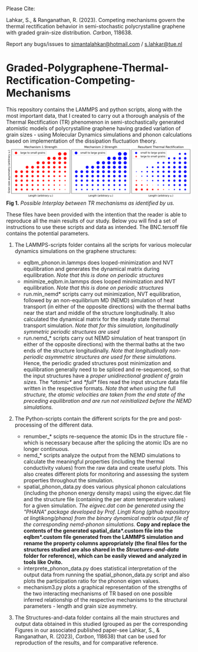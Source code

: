 Please Cite:

Lahkar, S., & Ranganathan, R. (2023). Competing mechanisms govern the thermal rectification behavior in semi-stochastic polycrystalline graphene with graded grain-size distribution. *Carbon*, 118638.

Report any bugs/issues to simantalahkar@hotmail.com / s.lahkar@tue.nl

# Graded-Polygraphene-Thermal-Rectification-Competing-Mechanisms
This repository contains the LAMMPS and python scripts, along with the most important data, that I created to carry out a thorough analysis of the Thermal Rectification (TR) phenomenon in semi-stochastically generated atomistic models of polycrystalline graphene having graded variation of grain sizes - using Molecular Dynamics simulations and phonon calculations based on implementation of the dissipation fluctuation theory. 
![Fig 1. Interplay between TR mechanisms identified in this work](mechanisms3.png)
**Fig 1.** *Possible Interplay between TR mechanisms as identified by us.*

These files have been provided with the intention that the reader is able to reproduce all the main results of our study. Below you will find a set of instructions to use these scripts and data as intended. The BNC.tersoff file contains the potential parameters.

1. The LAMMPS-scripts folder contains all the scripts for various molecular dynamics simulations on the graphene structures:
    - eqlbm_phonon.in.lammps does looped-minimization and NVT equilibration and generates the dynamical matrix during equilibration. *Note that this is done on periodic structures*
    - minimize_eqlbm.in.lammps does looped minimization and NVT equilibration. *Note that this is done on periodic structures*
    - run.min_nemd* scripts carry out minimization, NVT equilibration, followed by an non-equilibrium MD (NEMD) simulation of heat transport (in either of the opposite directions) with the thermal baths near the start and middle of the structure longitudinally. It also calculated the dynamical matrix for the steady state thermal transport simulation. *Note that for this simulation, longitudinally symmetric periodic structures are used*
    -  run.nemd_* scripts carry out NEMD simulation of heat transport (in either of the opposite directions) with the thermal baths at the two ends of the structure longitudinally. *Note that longitudinally non-periodic asymmetric structures are used for these simulations.* Hence, the periodic graded structures post minimization and equilibration generally need to be spliced and re-sequenced, so that the input structures have a *proper unidirectional gradient of grain sizes*. The *\*atomic\** and *\*full\** files read the input structure data file written in the respective formats. *Note that when using the* full *structure, the atomic velocities are taken from the end state of the preceding equilibration and are run not reinitialized before the NEMD simulations.*

2. The Python-scripts contain the different scripts for the pre and post-processing of the different data.
    - renumber_* scipts re-sequence the atomic IDs in the structure file - which is necessary because after the splicing the atomic IDs are no longer continuous.
    - nemd_* scripts analyze the output from the NEMD simulations to calculate the meaningful properties (including the thermal conductivity values) from the raw data and create useful plots. This also creates different plots for monitoring and assessing the system properties throughout the simulation. 
    - spatial_phonon_data.py does various physical phonon calculations (including the phonon energy density maps) using the eigvec.dat file and the structure file (containing the per atom temperature values) for a given simulation. *The eigvec.dat can be generated using the "PHANA" package developed by Prof. Lingti Kong (github repository at lingtikong/phana) from the binary dynamical matrix output file of the corresponding nemd-phonon simulations.* **Copy and replace the contents of the generated spatial_data\*.custom file into the eqlbm\*.custom file generated from the LAMMPS simulation and rename the property columns appropriately (the final files for the structures studied are also shared in the *Structures-and-data* folder for reference), which can be easily viewed and analyzed in tools like Ovito.**
    - interprete_phonon_data.py does statistical interpretation of the output data from running the spatial_phonon_data.py script and also plots the participation ratio for the phonon eigen values.
    - mechanism3.py plots a graphical representation of the strengths of the two interacting mechanisms of TR based on one possible inferred relationship of the respective mechanisms to the structural parameters - length and grain size asymmetry.

3. The Structures-and-data folder contains all the main structures and output data obtained in this studied (grouped as per the corresponding Figures in our associated published paper-see Lahkar, S., & Ranganathan, R. (2023), *Carbon*, 118638) that can be used for reproduction of the results, and for comparative reference.